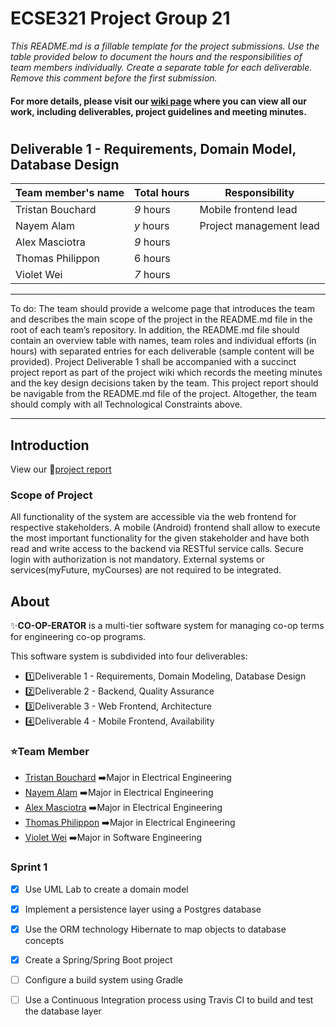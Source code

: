 # ECSE321 Project Group 21

_This README.md is a fillable template for the project submissions. Use the table provided below to document the hours and the responsibilities of team members individually. Create a separate table for each deliverable. Remove this comment before the first submission._
#### For more details, please visit our [wiki page](https://github.com/McGill-ECSE321-Winter2019/ecse321-group-project-21/wiki) where you can view all our work, including deliverables, project guidelines and meeting minutes.
#

## Deliverable 1 - Requirements, Domain Model, Database Design

|Team member's name|Total hours|Responsibility         |
|------------------|-----------|-----------------------|
|Tristan Bouchard  |  _9_ hours|Mobile frontend lead   |
|Nayem Alam        |  _y_ hours|Project management lead|
|Alex Masciotra    |  _9_ hours|                       |
|Thomas Philippon  |  6 hours  |                       |
|Violet Wei        |  _7_ hours|                       |


---
To do:
The team should provide a welcome page that introduces the team and describes the main scope of the project in the README.md file in the root of each team’s repository. In addition, the README.md file should contain an overview table with names, team roles and individual efforts (in hours) with separated entries for each deliverable (sample content will be provided).
Project Deliverable 1 shall be accompanied with a succinct project report as part of the project wiki which records the meeting minutes and the key design decisions taken by the team. This project report should be navigable from the README.md file of the project. Altogether, the team should comply with all Technological Constraints above.

---
## Introduction

View our :star2:[project report](https://github.com/McGill-ECSE321-Winter2019/ecse321-group-project-21/wiki/Deliverable-1-Report)

### Scope of Project

All functionality of the system are accessible via the web frontend for respective stakeholders.
A mobile (Android) frontend shall allow to execute the most important functionality for the given stakeholder 
and have both read and write access to the backend via RESTful service calls.
Secure login with authorization is not mandatory. 
External systems or services(myFuture, myCourses) are not required to be integrated.

## About

:sparkles:**CO-OP-ERATOR** is a multi-tier software system for managing co-op terms for engineering co-op programs.

This software system is subdivided into four deliverables:

- :one:Deliverable 1 - Requirements, Domain Modeling, Database Design
- :two:Deliverable 2 - Backend, Quality Assurance
- :three:Deliverable 3 - Web Frontend, Architecture
- :four:Deliverable 4 - Mobile Frontend, Availability

### :star:Team Member
- [Tristan Bouchard](https://github.com/tbutch)    :arrow_right:Major in Electrical Engineering
- [Nayem Alam](https://github.com/nayemalam)       :arrow_right:Major in Electrical Engineering
- [Alex Masciotra](https://github.com/amasciotra)  :arrow_right:Major in Electrical Engineering
- [Thomas Philippon](https://github.com/thomasp05) :arrow_right:Major in Electrical Engineering
- [Violet Wei](https://github.com/violetwei)       :arrow_right:Major in Software Engineering




### Sprint 1 
- [x] Use UML Lab to create a domain model
- [x] Implement a persistence layer using a Postgres database
- [x] Use the ORM technology Hibernate to map objects to database concepts
- [x] Create a Spring/Spring Boot project
- [ ] Configure a build system using Gradle
- [ ] Use a Continuous Integration process using Travis CI to build and test the database layer




